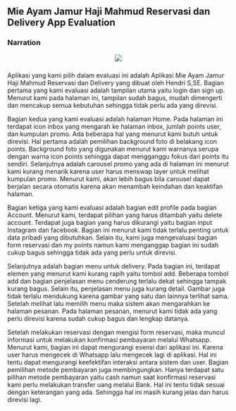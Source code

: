 ## Mie Ayam Jamur Haji Mahmud Reservasi dan Delivery App Evaluation 

### Narration

<div align="center">
	<img src="https://lh3.googleusercontent.com/ZlDcktISuUKm5otUEPgELUcjxuk6FGtQvywAaQooAKRSHd3dLFpwxMlXiJXh-5-bGgQ=s180-rw">
</div>
 
### 

Aplikasi yang kami pilih dalam evaluasi ini adalah Aplikasi Mie Ayam Jamur Haji Mahmud Reservasi dan Delivery yang dibuat oleh Hendri S,SE. Bagian pertama yang kami evaluasi adalah tampilan utama yaitu login dan sign up. Menurut kami pada halaman ini, tampilan sudah bagus, mudah dimengerti dan mencakup semua kebutuhan sehingga tidak perlu ada yang direvisi.


Bagian kedua yang kami evaluasi adalah halaman Home. Pada halaman ini terdapat icon inbox yang mengarah ke halaman inbox, jumlah points user, dan kumpulan promo. Ada beberapa hal yang menurut kami butuh untuk direvisi. Hal pertama adalah pemilihan background foto di belakang icon points. Background foto yang digunakan menurut kami warnanya serupa dengan warna icon points sehingga dapat mengganggu fokus dari points itu sendiri. Selanjutnya adalah carousel promo yang ada di halaman ini menurut kami kurang menarik karena user harus menswap layer untuk melihat kumpulan promo. Menurut kami, akan lebih bagus bila carousel dapat berjalan secara otomatis karena akan menambah keindahan dan keaktifan halaman.
	
	
Bagian ketiga yang kami evaluasi adalah bagian edit profile pada bagian Account. Menurut kami, terdapat pilihan yang harus ditambah yaitu delete account. Terdapat juga bagian yang harus dikurangi yaitu bagian input Instagram dan facebook. Bagian ini menurut kami tidak terlalu penting untuk data pribadi yang dibutuhkan. Selain itu, kami juga mengevaluasi bagian form reservasi dan my points namun kami menganggap bagian ini sudah cukup bagus sehingga tidak ada yang perlu untuk direvisi.
	
	
Selanjutnya adalah bagian menu untuk delivery. Pada bagian ini, terdapat elemen yang menurut kami kurang rapih yaitu tombol add. Beberapa tombol add dan bagian penjelasan menu cenderung terlalu dekat sehingga tampak kurang bagus. Selain itu, penjelasan menu juga kurang detail.  Gambar juga tidak terlalu mendukung karena gambar yang satu dan lainnya terlihat sama. Setelah melihat lalu memilih menu maka sistem akan mengarahkan ke halaman pesanan. Pada halaman pesanan, menurut kami tidak ada yang perlu direvisi karena sudah cukup bagus dan lengkap datanya.
	
	
Setelah melakukan reservasi dengan mengisi form reservasi, maka muncul informasi untuk melakukan konfirmasi pembayaran melalui Whatsapp. Menurut kami, bagian ini dapat mengurangi esensi dari aplikasi ini. Karena user harus mengecek di Whatsapp lalu mengecek lagi di aplikasi. Hal ini tentu dapat mengurangi keefektifan interaksi antara sistem dan user. Bagian pemilihan metode pembayaran juga membingungkan. Hanya terdapat satu pilihan metode pembayaran yaitu cash namun saat konfirmasi reservasi kami perlu melakukan transfer uang melalui Bank. Hal ini tentu tidak sesuai dengan keterangan yang ada. Sehingga hal ini masih kurang jelas dan harus direvisi lagi.



